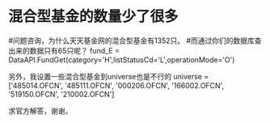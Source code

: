 # 混合型基金的数量少了很多

#问题咨询，为什么天天基金网的混合型基金有1352只。
#而通过你们的数据库查出来的数据只有65只呢？
fund_E = DataAPI.FundGet(category='H',listStatusCd='L',operationMode='O')

另外，我设置一些混合型基金到universe也是不行的
universe = ['485014.OFCN', '485111.OFCN', '000206.OFCN', 
           '166002.OFCN', '519150.OFCN', '210002.OFCN']
           
求官方解答，谢谢。